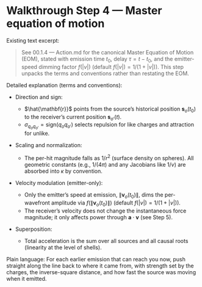 # Walkthrough Step 4 — Master equation of motion

Existing text excerpt:
> See 00.1.4 — Action.md for the canonical Master Equation of Motion (EOM), stated with emission time $t_0$, delay $\tau=t-t_0$, and the emitter-speed dimming factor $f(\lvert v\rvert)$ (default $f(\lvert v\rvert)=1/(1+\lvert v\rvert)$). This step unpacks the terms and conventions rather than restating the EOM.

Detailed explanation (terms and conventions):

- Direction and sign:
  - $\hat{\mathbf{r}}$ points from the source’s historical position $\mathbf{s}_o(t_0)$ to the receiver’s current position $\mathbf{s}_{o'}(t)$.
  - $\sigma_{q_o q_{o'}}=\mathrm{sign}(q_o q_{o'})$ selects repulsion for like charges and attraction for unlike.

- Scaling and normalization:
  - The per-hit magnitude falls as $1/r^2$ (surface density on spheres). All geometric constants (e.g., $1/(4\pi)$ and any Jacobians like $1/v$) are absorbed into $\kappa$ by convention.

- Velocity modulation (emitter-only):
  - Only the emitter’s speed at emission, $\|\mathbf{v}_o(t_0)\|$, dims the per-wavefront amplitude via $f(\|\mathbf{v}_o(t_0)\|)$ (default $f(|v|)=1/(1+|v|)$).
  - The receiver’s velocity does not change the instantaneous force magnitude; it only affects power through $\mathbf{a}\cdot\mathbf{v}$ (see Step 5).

- Superposition:
  - Total acceleration is the sum over all sources and all causal roots (linearity at the level of shells).

Plain language: For each earlier emission that can reach you now, push straight along the line back to where it came from, with strength set by the charges, the inverse-square distance, and how fast the source was moving when it emitted.
